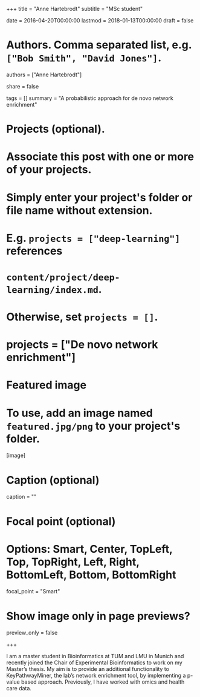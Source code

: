 +++
  title = "Anne Hartebrodt"
  subtitle = "MSc student"
  
  date = 2016-04-20T00:00:00
  lastmod = 2018-01-13T00:00:00
  draft = false
  
  # Authors. Comma separated list, e.g. `["Bob Smith", "David Jones"]`.
  authors = ["Anne Hartebrodt"]
  
  share = false
  
  tags = []
  summary = "A probabilistic approach for de novo network enrichment"
  
  # Projects (optional).
  #   Associate this post with one or more of your projects.
  #   Simply enter your project's folder or file name without extension.
  #   E.g. `projects = ["deep-learning"]` references 
  #   `content/project/deep-learning/index.md`.
  #   Otherwise, set `projects = []`.
  # projects = ["De novo network enrichment"]
  
  # Featured image
  # To use, add an image named `featured.jpg/png` to your project's folder. 
  [image]
  
  # Caption (optional)
  caption = ""
  
  # Focal point (optional)
  # Options: Smart, Center, TopLeft, Top, TopRight, Left, Right, BottomLeft, Bottom, BottomRight
  focal_point = "Smart"
  
  # Show image only in page previews?
  preview_only = false
  
+++
    
I am a master student in Bioinformatics at TUM and LMU in Munich and recently joined the Chair of Experimental Bioinformatics to work on my Master’s thesis. My aim is to provide an additional functionality to KeyPathwayMiner, the lab’s network enrichment tool, by implementing a p-value based approach. Previously, I have worked with omics and health care data.